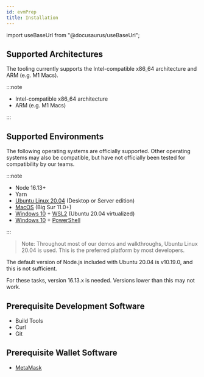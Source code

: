 ```yaml
---
id: evmPrep
title: Installation
---
```

import useBaseUrl from "@docusaurus/useBaseUrl";

## Supported Architectures

The tooling currently supports the Intel-compatible x86\_64 architecture and ARM (e.g. M1 Macs).

:::note

- Intel-compatible x86\_64 architecture
- ARM (e.g. M1 Macs)

:::

## Supported Environments

The following operating systems are officially supported. Other operating systems may also be compatible, but have not officially been tested for compatibility by our teams.

:::note

* Node 16.13+
* Yarn
* [Ubuntu Linux 20.04](https://ubuntu.com) (Desktop or Server edition)
* [MacOS](https://www.apple.com/macos/) (Big Sur 11.0+)
* [Windows 10](https://www.microsoft.com/en-us/windows) + [WSL2](https://docs.microsoft.com/en-us/windows/wsl/about) (Ubuntu 20.04 virtualized)
* [Windows 10](https://www.microsoft.com/en-us/windows) + [PowerShell](https://docs.microsoft.com/en-us/powershell/scripting/overview)

:::

> Note: Throughout most of our demos and walkthroughs, Ubuntu Linux 20.04 is used. This is the preferred platform by most developers.

The default version of Node.js included with Ubuntu 20.04 is v10.19.0, and this is not sufficient.

 For these tasks, version 16.13.x is needed. Versions lower than this may not work.  
## Prerequisite Development Software

* Build Tools
* Curl
* Git

## Prerequisite Wallet Software

* [MetaMask](https://metamask.io/download.html)
